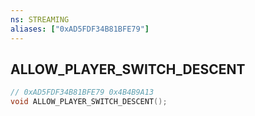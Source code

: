 ```yaml
---
ns: STREAMING
aliases: ["0xAD5FDF34B81BFE79"]
---
```

## ALLOW_PLAYER_SWITCH_DESCENT

```c
// 0xAD5FDF34B81BFE79 0x4B4B9A13
void ALLOW_PLAYER_SWITCH_DESCENT();
```

